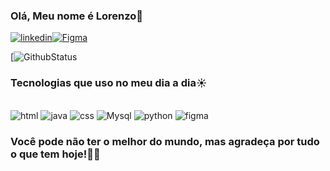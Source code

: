 ### Olá, Meu nome é Lorenzo👋

[![linkedin](https://img.shields.io/badge/LinkedIn-0077B5?style=for-the-badge&logo=linkedin&logoColor=white)](https://www.linkedin.com/in/lorenzo-rodrigues-a01682208?utm_source=share&utm_campaign=share_via&utm_content=profile&utm_medium=android_app)[![Figma](https://img.shields.io/badge/Figma-F24E1E?style=for-the-badge&logo=figma&logoColor=white)]((https://www.figma.com/files/recents-and-sharing/recently-viewed?fuid=1097208643731725663))


[![GithubStatus](https://github-readme-stats.vercel.app/api?username=LoRodrig&theme=dracula)


### Tecnologias que uso no meu dia a dia☀️

<div style="display: inline-block"><br/>
    <img alig="center" alt="html" src="https://img.shields.io/badge/HTML5-E34F26?style=for-the-badge&logo=html5&logoColor=white"/>
    <img alig="center" alt="java" src="https://img.shields.io/badge/Java-ED8B00?style=for-the-badge&logo=openjdk&logoColor=white"/>
    <img alig="center" alt="css" src="https://img.shields.io/badge/CSS3-1572B6?style=for-the-badge&logo=css3&logoColor=white"/>    
    <img alig="center" alt="Mysql" src="https://img.shields.io/badge/MySQL-00000F?style=for-the-badge&logo=mysql&logoColor=white"/>
    <img alig="center" alt="python" src="https://img.shields.io/badge/Python-14354C?style=for-the-badge&logo=python&logoColor=white"/>
    <img alig="center" alt="figma" src="https://img.shields.io/badge/Figma-F24E1E?style=for-the-badge&logo=figma&logoColor=white"/>
</div>

### Você pode não ter o melhor do mundo, mas agradeça por tudo o que tem hoje!🙏🏼
